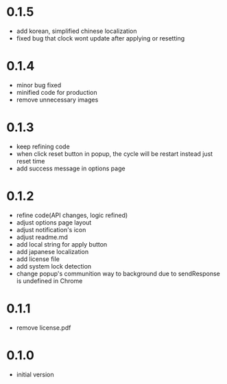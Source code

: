 # 0.1.5
- add korean, simplified chinese localization
- fixed bug that clock wont update after applying or resetting

# 0.1.4
- minor bug fixed
- minified code for production
- remove unnecessary images

# 0.1.3
- keep refining code
- when click reset button in popup, the cycle will be restart instead just reset time
- add success message in options page

# 0.1.2
- refine code(API changes, logic refined)
- adjust options page layout
- adjust notification's icon
- adjust readme.md
- add local string for apply button
- add japanese localization
- add license file
- add system lock detection
- change popup's communition way to background due to sendResponse is undefined in Chrome

# 0.1.1
- remove license.pdf

# 0.1.0
- initial version